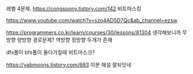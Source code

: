 레벨 4문제.
https://congsoony.tistory.com/142 비트마스킹

https://www.youtube.com/watch?v=szo4AD5D7Qc&ab_channel=ezsw

https://programmers.co.kr/learn/courses/30/lessons/81304
생각해보니까 무방향 양방향 경로문제?
역방향 정방향 두개가 존재

dfs풀이 bfs풀이 둘다가질때 비트마스크?

https://yabmoons.tistory.com/683 이분 해설 잘되잇네
